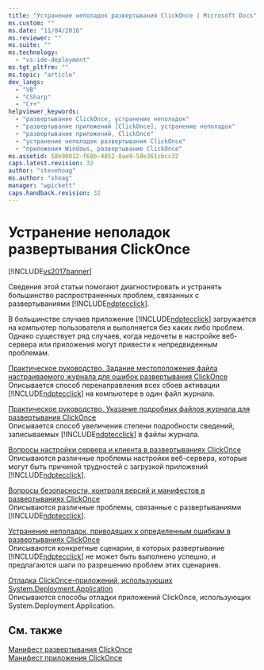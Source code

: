 ```yaml
---
title: "Устранение неполадок развертывания ClickOnce | Microsoft Docs"
ms.custom: ""
ms.date: "11/04/2016"
ms.reviewer: ""
ms.suite: ""
ms.technology: 
  - "vs-ide-deployment"
ms.tgt_pltfrm: ""
ms.topic: "article"
dev_langs: 
  - "VB"
  - "CSharp"
  - "C++"
helpviewer_keywords: 
  - "развертывание ClickOnce, устранение неполадок"
  - "развертывание приложений [ClickOnce], устранение неполадок"
  - "развертывание приложений, ClickOnce"
  - "устранение неполадок развертывания ClickOnce"
  - "приложения Windows, развертывание ClickOnce"
ms.assetid: 58e90012-f68b-4852-8ae9-58e361cbcc32
caps.latest.revision: 32
author: "stevehoag"
ms.author: "shoag"
manager: "wpickett"
caps.handback.revision: 32
---
```

# Устранение неполадок развертывания ClickOnce
[!INCLUDE[vs2017banner](../code-quality/includes/vs2017banner.md)]

Сведения этой статьи помогают диагностировать и устранять большинство распространенных проблем, связанных с развертываниями [!INCLUDE[ndptecclick](../deployment/includes/ndptecclick_md.md)].  
  
 В большинстве случаев приложение [!INCLUDE[ndptecclick](../deployment/includes/ndptecclick_md.md)] загружается на компьютер пользователя и выполняется без каких либо проблем.  Однако существует ряд случаев, когда недочеты в настройке веб\-сервера или приложения могут привести к непредвиденным проблемам.  
  
 [Практическое руководство. Задание местоположения файла настраиваемого журнала для ошибок развертывания ClickOnce](../deployment/how-to-set-a-custom-log-file-location-for-clickonce-deployment-errors.md)  
 Описывается способ перенаправления всех сбоев активации [!INCLUDE[ndptecclick](../deployment/includes/ndptecclick_md.md)] на компьютере в один файл журнала.  
  
 [Практическое руководство. Указание подробных файлов журнала для развертывания ClickOnce](../deployment/how-to-specify-verbose-log-files-for-clickonce-deployments.md)  
 Описывается способ увеличения степени подробности сведений, записываемых [!INCLUDE[ndptecclick](../deployment/includes/ndptecclick_md.md)] в файлы журнала.  
  
 [Вопросы настройки сервера и клиента в развертываниях ClickOnce](../deployment/server-and-client-configuration-issues-in-clickonce-deployments.md)  
 Описываются различные проблемы настройки веб\-сервера, которые могут быть причиной трудностей с загрузкой приложений [!INCLUDE[ndptecclick](../deployment/includes/ndptecclick_md.md)].  
  
 [Вопросы безопасности, контроля версий и манифестов в развертываниях ClickOnce](../deployment/security-versioning-and-manifest-issues-in-clickonce-deployments.md)  
 Описываются различные проблемы, связанные с развертываниями [!INCLUDE[ndptecclick](../deployment/includes/ndptecclick_md.md)].  
  
 [Устранение неполадок, приводящих к определенным ошибкам в развертываниях ClickOnce](../deployment/troubleshooting-specific-errors-in-clickonce-deployments.md)  
 Описываются конкретные сценарии, в которых развертывание [!INCLUDE[ndptecclick](../deployment/includes/ndptecclick_md.md)] не может быть выполнено успешно, и предлагаются шаги по разрешению проблем этих сценариев.  
  
 [Отладка ClickOnce\-приложений, использующих System.Deployment.Application](../deployment/debugging-clickonce-applications-that-use-system-deployment-application.md)  
 Описываются способы отладки приложений ClickOnce, использующих System.Deployment.Application.  
  
## См. также  
 [Манифест развертывания ClickOnce](../deployment/clickonce-deployment-manifest.md)   
 [Манифест приложения ClickOnce](../deployment/clickonce-application-manifest.md)